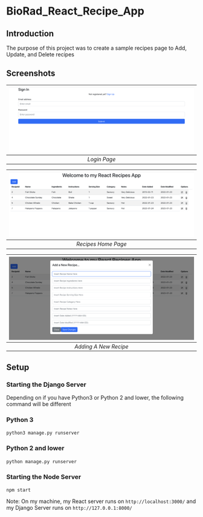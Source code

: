 # BioRad_React_Recipe_App
 
## Introduction ##

The purpose of this project was to create a sample recipes page to Add, Update, and Delete recipes

## Screenshots ## 

| ![Login Page](Screenshots/LoginPage.png) | 
|:--:| 
| *Login Page* |

| ![Recipes Home Page](Screenshots/RecipesPage.png) | 
|:--:| 
| *Recipes Home Page* |

| ![Adding A New Recipe](Screenshots/AddingRecipe.png) | 
|:--:| 
| *Adding A New Recipe* |

## Setup ##

### Starting the Django Server ###

Depending on if you have Python3 or Python 2 and lower, the following command will be different

### Python 3 ###
```
python3 manage.py runserver
```

### Python 2 and lower ###
```
python manage.py runserver
```

### Starting the Node Server ### 

```
npm start
```

Note: On my machine, my React server runs on `http://localhost:3000/` and my Django Server runs on `http://127.0.0.1:8000/`

